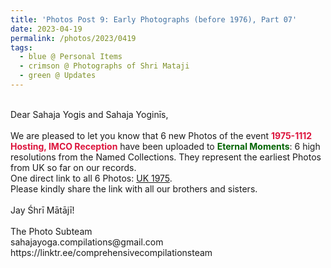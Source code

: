 ```yaml
---
title: 'Photos Post 9: Early Photographs (before 1976), Part 07'
date: 2023-04-19
permalink: /photos/2023/0419
tags:
  - blue @ Personal Items
  - crimson @ Photographs of Shri Mataji
  - green @ Updates
---
```


<p>
<br>
Dear Sahaja Yogis and Sahaja Yoginīs,<br>
<br>
We are pleased to let you know that 6 new Photos of the event <font color="Crimson"><b>1975-1112 Hosting, IMCO Reception</b></font> have been uploaded to <font color="DarkGreen"><b>Eternal Moments</b></font>: 6 high resolutions from the Named Collections. They represent the earliest Photos from UK so far on our records.<br>
One direct link to all 6 Photos: <a href="https://eternalmoments.smugmug.com/Countries/UK/1975/"> UK 1975</a>.<br>
Please kindly share the link with all our brothers and sisters.<br>

<br>
Jay Śhrī Mātājī!<br>
<br>
The Photo Subteam<br>
sahajayoga.compilations@gmail.com<br>
https://linktr.ee/comprehensivecompilationsteam<br>
</p>
